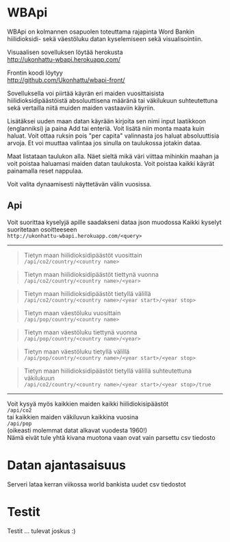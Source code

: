 # WBApi
WBApi on kolmannen osapuolen toteuttama rajapinta Word Bankin hiilidioksidi- sekä väestöluku datan kyselemiseen sekä visualisointiin.

Visuaalisen sovelluksen löytää herokusta\
http://ukonhattu-wbapi.herokuapp.com/

Frontin koodi löytyy  
http://github.com/Ukonhattu/wbapi-front/


Sovelluksella voi piirtää käyrän eri maiden vuosittaisista hiilidioksidipäästöistä absoluuttisena määränä tai väkilukuun suhteutettuna sekä vertailla niitä muiden maiden vastaaviin käyriin.

Lisätäksei uuden maan datan käyrään kirjoita sen nimi input laatikkoon (englanniksi) ja paina Add tai enteriä. Voit lisätä niin monta maata kuin haluat. Voit ottaa ruksin pois "per capita" valinnasta jos haluat absoluuttisia arvoja. Et voi muuttaa valintaa jos sinulla on taulukossa jotakin dataa.

Maat listataan taulukon alla. Näet sieltä mikä väri viittaa mihinkin maahan ja voit poistaa haluamasi maiden datan taulukosta. Voit poistaa kaikki käyrät painamalla reset nappulaa.

Voit valita dynaamisesti näyttetävän välin vuosissa.

## Api ##

Voit suorittaa kyselyjä apille saadakseni dataa json muodossa
Kaikki kyselyt suoritetaan osoitteeseen  
`http://ukonhattu-wbapi.herokuapp.com/<query>`

----
>Tietyn maan hiilidioksidipäästöt vuosittain  
`/api/co2/country/<country name>`

>Tietyn maan hiilidioksidipäästöt tiettynä vuonna  
`/api/co2/country/<country name>/<year>`

>Tietyn maan hiilidioksidipäästöt tietyllä välillä  
`/api/co2/country/<country name>/<year start>/<year stop>`

>Tietyn maan väestöluku vuosittain  
`/api/pop/country/<country name>`

>Tietyn maan väestöluku tiettynä vuonna  
`/api/pop/country/<country name>/<year>`  

>Tietyn maan väestöluku tietyllä välillä  
`/api/pop/country/<country name>/<year start>/<year stop>`

>Tietyn maan hiilidioksidipäästöt tietyllä välillä suhteutettuna väkilukuun  
`/api/co2/country/<country name>/<year start>/<year stop>/true`


---
Voit kysyä myös kaikkien maiden kaikki hiilidiokisipäästöt\
`/api/co2`  
tai kaikkien maiden väkiluvun kaikkina vuosina\
`/api/pop`  
(oikeasti molemmat datat alkavat vuodesta 1960!)\
Nämä eivät tule yhtä kivana muotona vaan ovat vain parsettu csv tiedosto

# Datan ajantasaisuus
Serveri lataa kerran viikossa world bankista uudet csv tiedostot

# Testit
Testit ... tulevat joskus :)


